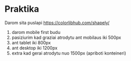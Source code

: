 # Praktika

Darom sita puslapi https://colorlibhub.com/shapely/

1. darom mobile first budu
2. pasiziurim kad graziai atrodytu ant mobilaus iki 500px
3. ant tablet iki 800px
4. ant desktop iki 1200px
5. extra kad gerai atrodytu nuo 1500px (apriboti konteineri)
